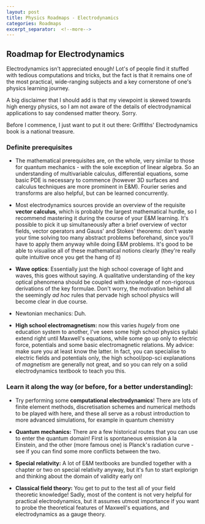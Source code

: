 ```yaml
---
layout: post
title: Physics Roadmaps - Electrodynamics 
categories: Roadmaps
excerpt_separator:  <!--more-->
---
```


##  Roadmap for Electrodynamics

Electrodynamics isn't appreciated enough! Lot's of people find it stuffed with tedious computations and tricks, but the fact is that it remains one of the most practical, wide-ranging subjects and a key cornerstone of one's physics learning journey. 

A big disclaimer that I should add is that my viewpoint is skewed towards high energy physics, so I am not aware of the details of electrodynamical applications to say condensed matter theory. Sorry.

Before I commence, I just want to put it out there: Griffiths' Electrodynamics book is a national treasure. 

### Definite prerequisites
- The mathematical prerequisites are, on the whole, very similar to those for quantum mechanics - with the sole exception of linear algebra. So an understanding of multivariable calculus, differential equations, some basic PDE is necessary to commence (however 3D surfaces and calculus techniques are more prominent in E&M).  Fourier series and transforms are also helpful, but can be learned concurrently.

- Most electrodynamics sources provide an overview of the requisite **vector calculus**, which is probably the largest mathematical hurdle, so I recommend mastering it during the course of your E&M learning. It's possible to pick it up simultaneously after a brief overview of vector fields, vector operators and Gauss' and Stokes' theorems: don't waste your time solving too many abstract problems beforehand, since you'll have to apply them anyway while doing E&M problems. It's good to be able to visualise all of these mathematical notions clearly (they're really quite intuitive once you get the hang of it)

- **Wave optics**: Essentially just the high school coverage of light and waves, this goes without saying. A qualitative understanding of the key optical phenomena should be coupled with knowledge of non-rigorous derivations of the key formulae. Don't worry, the motivation behind all the seemingly *ad hoc* rules that pervade high school physics will become clear in due course.

- Newtonian mechanics: Duh.

- **High school electromagnetism:** now this varies *hugely* from one education system to another, I've seen some high school physics syllabi extend right until Maxwell's equations, while some go up only to electric force, potentials and some basic electromagnetic relations. My advice: make sure you at least know the latter. In fact, you can specialise to electric fields and potentials only, the high school/pop-sci explanations of *magnetism* are generally not great, and so you can rely on a solid electrodynamics textbook to teach you this.

### Learn it along the way (or before, for a better understanding):

- Try performing some **computational electrodynamics**! There are lots of finite element methods, discretisation schemes and numerical methods to be played with here, and these all serve as a robust introduction to more advanced simulations, for example in quantum chemistry

- **Quantum mechanics:** There are a few historical routes that you can use to enter the quantum domain! First is spontaneous emission á la Einstein, and the other (more famous one) is Planck's radiation curve - see if you can find some more conflicts between the two.

- **Special relativity:** A lot of E&M textbooks are bundled together with a chapter or two on special relativity anyway, but it's fun to start explorign and thinking about the domain of validity early on!

- **Classical field theory:** You get to put to the test all of your field theoretic knowledge! Sadly, most of the content is not very helpful for practical electrodynamics, but it assumes utmost importance if you want to probe the theoretical features of Maxwell's equations, and electrodynamics as a gauge theory.
